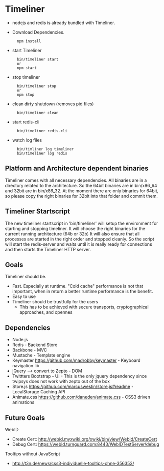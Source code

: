 Timeliner
=====================

* nodejs and redis is already bundled with Timeliner.

* Download Dependencies.

		npm install

* start Timeliner

		bin/timeliner start
		or
		npm start

* stop timeliner

		bin/timeliner stop
		or
		npm stop

* clean dirty shutdown (removes pid files)

		bin/timeliner clean

* start redis-cli

		bin/timeliner redis-cli

* watch log files

		bin/timliner log timeliner
		bin/timeliner log redis




Platform and Architecture dependent binaries
--------------------------------------------
Timeliner comes with all necessary dependencies.
All binaries are in a directory related to the architecture.
So the 64bit binaries are in bin/x86_64 and 32bit are in bin/x86_32.
At the moment there are only binaries for 64bit, so please copy the right binaries for 32bit
into that folder and commit them.


Timeliner Startscript
----------------

The new timeliner startscript in 'bin/timeliner' will setup the environment for starting and stopping timeliner. It
will
choose
the right binaries for the current running architecture (64b or 32b)
It will also ensure that all processes are started in the right order and stopped cleanly.
So the script will start the redis-server and waits until it is really ready for connections and then starts the
Timeliner HTTP server.


Goals
-----
Timeliner should be.

* Fast. Especially at runtime. "Cold cache" performance is not that important, when in return a better runtime performance is the benefit.
* Easy to use
* Timeliner should be trustfully for the users
  * This has to be achieved with secure transports, cryptographical approaches, and opennes

Dependencies
------------

* Node.js
* Redis - Backend Store
* Backbone - MVC
* Mustache - Template engine
* Keymaster https://github.com/madrobby/keymaster - Keyboard navigation lib
* jQuery --> convert to Zepto - DOM
* Twittters Bootstrap - UI - This is the only jquery dependency since twipsys does not work with zepto out of the box
* Store.js https://github.com/marcuswestin/store.js#readme - LocalStorage Caching API
* Animate.css https://github.com/daneden/animate.css - CSS3 driven animations

Future Goals
------------

WebID
* Create Cert: http://webid.myxwiki.org/xwiki/bin/view/WebId/CreateCert
* Debug Cert: https://webid.turnguard.com:8443/WebIDTestServer/debug

Tooltips without JavaScript
* http://t3n.de/news/css3-individuelle-tooltips-ohne-356353/

